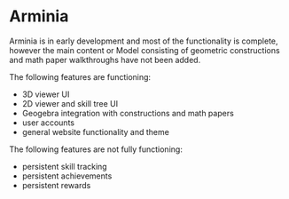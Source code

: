 # Arminia

Arminia is in early development and most of the functionality is complete, however the main content or Model consisting of geometric constructions and math paper walkthroughs have not been added. 

The following features are functioning:
- 3D viewer UI
- 2D viewer and skill tree UI
- Geogebra integration with constructions and math papers
- user accounts
- general website functionality and theme

The following features are not fully functioning:
- persistent skill tracking
- persistent achievements
- persistent rewards


